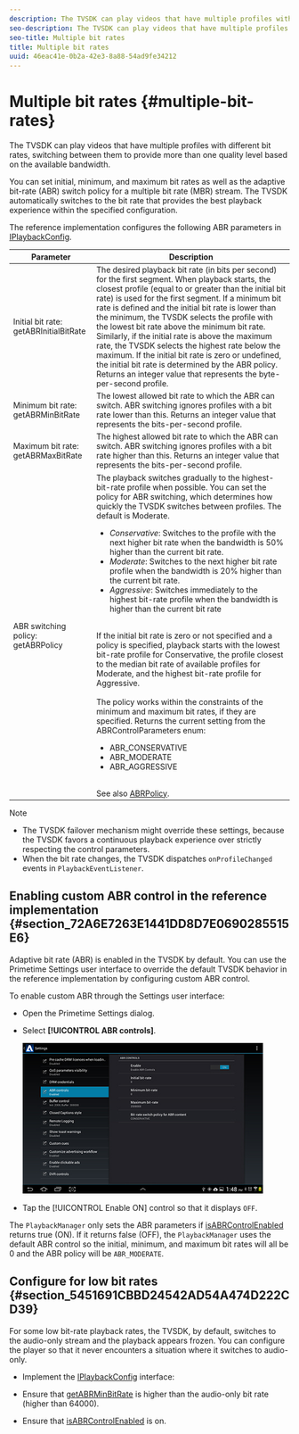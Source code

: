 ```yaml
---
description: The TVSDK can play videos that have multiple profiles with different bit rates, switching between them to provide more than one quality level based on the available bandwidth.
seo-description: The TVSDK can play videos that have multiple profiles with different bit rates, switching between them to provide more than one quality level based on the available bandwidth.
seo-title: Multiple bit rates
title: Multiple bit rates
uuid: 46eac41e-0b2a-42e3-8a88-54ad9fe34212
---
```


# Multiple bit rates {#multiple-bit-rates}

The TVSDK can play videos that have multiple profiles with different bit rates, switching between them to provide more than one quality level based on the available bandwidth.

You can set initial, minimum, and maximum bit rates as well as the adaptive bit-rate (ABR) switch policy for a multiple bit rate (MBR) stream. The TVSDK automatically switches to the bit rate that provides the best playback experience within the specified configuration.

The reference implementation configures the following ABR parameters in [IPlaybackConfig](https://help.adobe.com/en_US/primetime/api/reference_implementation/android/javadoc/com/adobe/primetime/reference/config/IPlaybackConfig.html).  

|Parameter|Description|
|--- |--- |
|Initial bit rate:  getABRInitialBitRate|The desired playback bit rate (in bits per second) for the first segment. When playback starts, the closest profile (equal to or greater than the initial bit rate) is used for the first segment.  If a minimum bit rate is defined and the initial bit rate is lower than the minimum, the TVSDK selects the profile with the lowest bit rate above the minimum bit rate. Similarly, if the initial rate is above the maximum rate, the TVSDK selects the highest rate below the maximum. If the initial bit rate is zero or undefined, the initial bit rate is determined by the ABR policy.  Returns an integer value that represents the byte-per-second profile.|
|Minimum bit rate:  getABRMinBitRate|The lowest allowed bit rate to which the ABR can switch. ABR switching ignores profiles with a bit rate lower than this. Returns an integer value that represents the bits-per-second profile.|
|Maximum bit rate:  getABRMaxBitRate|The highest allowed bit rate to which the ABR can switch. ABR switching ignores profiles with a bit rate higher than this. Returns an integer value that represents the bits-per-second profile.|
|ABR switching policy:  getABRPolicy|The playback switches gradually to the highest-bit-rate profile when possible. You can set the policy for ABR switching, which determines how quickly the TVSDK switches between profiles. The default is Moderate. <ul><li>*Conservative*: Switches to the profile with the next higher bit rate when the bandwidth is 50% higher than the current bit rate. </li><li>*Moderate*: Switches to the next higher bit rate profile when the bandwidth is 20% higher than the current bit rate.</li><li>*Aggressive*: Switches immediately to the highest bit-rate profile when the bandwidth is higher than the current bit rate</li></ul><br/>If the initial bit rate is zero or not specified and a policy is specified, playback starts with the lowest bit-rate profile for Conservative, the profile closest to the median bit rate of available profiles for Moderate, and the highest bit-rate profile for Aggressive.<br/><br/>The policy works within the constraints of the minimum and maximum bit rates, if they are specified.  Returns the current setting from the  ABRControlParameters enum: <ul><li>ABR_CONSERVATIVE</li><li>ABR_MODERATE </li><li>ABR_AGGRESSIVE</li></ul><br>See also [ABRPolicy](https://help.adobe.com/en_US/primetime/api/psdk/javadoc/com/adobe/mediacore/ABRControlParameters.ABRPolicy.html).|

>[!NOTE]
>
>* The TVSDK failover mechanism might override these settings, because the TVSDK favors a continuous playback experience over strictly respecting the control parameters. 
>* When the bit rate changes, the TVSDK dispatches `onProfileChanged` events in `PlaybackEventListener`. 

## Enabling custom ABR control in the reference implementation {#section_72A6E7263E1441DD8D7E0690285515E6}

Adaptive bit rate (ABR) is enabled in the TVSDK by default. You can use the Primetime Settings user interface to override the default TVSDK behavior in the reference implementation by configuring custom ABR control.

To enable custom ABR through the Settings user interface:

* Open the Primetime Settings dialog. 
* Select **[!UICONTROL ABR controls]**. 

  ![](assets/abr-configuration.jpg)

* Tap the [!UICONTROL Enable ON] control so that it displays `OFF`.

The `PlaybackManager` only sets the ABR parameters if [isABRControlEnabled](http://help.adobe.com/en_US/primetime/api/reference_implementation/android/javadoc/com/adobe/primetime/reference/config/IPlaybackConfig.html) returns true (ON). If it returns false (OFF), the `PlaybackManager` uses the default ABR control so the initial, minimum, and maximum bit rates will all be 0 and the ABR policy will be `ABR_MODERATE`.

## Configure for low bit rates {#section_5451691CBBD24542AD54A474D222CD39}

For some low bit-rate playback rates, the TVSDK, by default, switches to the audio-only stream and the playback appears frozen. You can configure the player so that it never encounters a situation where it switches to audio-only.

* Implement the [IPlaybackConfig](https://help.adobe.com/en_US/primetime/api/reference_implementation/android/javadoc/com/adobe/primetime/reference/config/IPlaybackConfig.html) interface:

* Ensure that [getABRMinBitRate](https://help.adobe.com/en_US/primetime/api/reference_implementation/android/javadoc/com/adobe/primetime/reference/config/IPlaybackConfig.html#getABRMinBitRate()) is higher than the audio-only bit rate (higher than 64000). 
* Ensure that [isABRControlEnabled](https://help.adobe.com/en_US/primetime/api/reference_implementation/android/javadoc/com/adobe/primetime/reference/config/IPlaybackConfig.html#isABRControlEnabled()) is on.